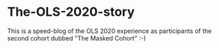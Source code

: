 # The-OLS-2020-story
This is a speed-blog of the OLS 2020 experience as participants of the second cohort dubbed "The Masked Cohort" :-)
